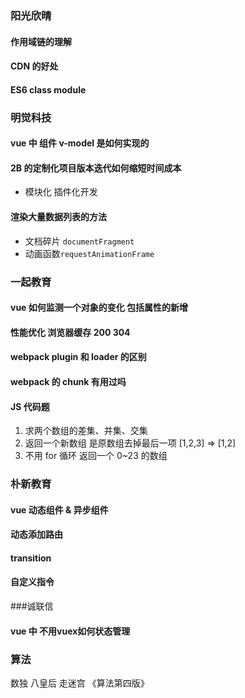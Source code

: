 ### 阳光欣晴

#### 作用域链的理解

#### CDN 的好处

####  ES6  class  module



### 明觉科技

#### vue 中 组件 v-model 是如何实现的

#### 2B 的定制化项目版本迭代如何缩短时间成本

- 模块化 插件化开发

#### 渲染大量数据列表的方法

- 文档碎片 `documentFragment`
- 动画函数`requestAnimationFrame`



### 一起教育

#### vue 如何监测一个对象的变化 包括属性的新增

#### 性能优化 浏览器缓存 200 304

#### webpack plugin 和 loader 的区别

#### webpack 的 chunk 有用过吗

#### JS 代码题

1. 求两个数组的差集、并集、交集
2. 返回一个新数组 是原数组去掉最后一项 [1,2,3] => [1,2]
3. 不用 for 循环 返回一个 0~23 的数组



### 朴新教育

#### vue 动态组件 & 异步组件

#### 动态添加路由

#### transition

#### 自定义指令



###诚联信 

#### vue 中 不用vuex如何状态管理



### 算法

数独 八皇后 走迷宫 《算法第四版》
